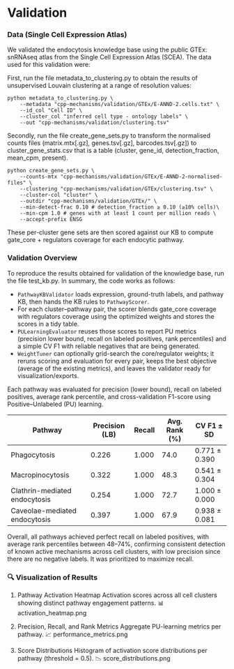 # Validation

### Data (Single Cell Expression Atlas)

We validated the endocytosis knowledge base using the public GTEx: snRNAseq atlas from the Single Cell Expression Atlas (SCEA). The data used for this validation were:

First, run the file metadata_to_clustering.py to obtain the results of unsupervised Louvain clustering at a range of resolution values:

```
python metadata_to_clustering.py \
    --metadata "cpp-mechanisms/validation/GTEx/E-ANND-2.cells.txt" \
    --id_col "Cell ID" \
    --cluster_col "inferred cell type - ontology labels" \
    --out "cpp-mechanisms/validation/clustering.tsv"
```

Secondly, run the file create_gene_sets.py to transform the normalised counts files (matrix.mtx[.gz], genes.tsv[.gz], barcodes.tsv[.gz]) to cluster_gene_stats.csv that is a table (cluster, gene_id, detection_fraction, mean_cpm, present).

```
python create_gene_sets.py \
    --counts-mtx "cpp-mechanisms/validation/GTEx/E-ANND-2-normalised-files" \
    --clustering "cpp-mechanisms/validation/GTEx/clustering.tsv" \
    --cluster-col "cluster" \
    --outdir "cpp-mechanisms/validation/GTEx/" \
    --min-detect-frac 0.10 # detection_fraction ≥ 0.10 (≥10% cells)\
    --min-cpm 1.0 # genes with at least 1 count per million reads \
    --accept-prefix ENSG
```
These per-cluster gene sets are then scored against our KB to compute gate_core + regulators coverage for each endocytic pathway.

### Validation Overview

To reproduce the results obtained for validation of the knowledge base, run the file test_kb.py. In summary, the code works as follows:

- `PathwayKBValidator` loads expression, ground-truth labels, and pathway KB, then hands the KB rules to `PathwayScorer`.
- For each cluster–pathway pair, the scorer blends gate_core coverage with regulators coverage using the optimized weights and stores the scores in a tidy table.
- `PULearningEvaluator` reuses those scores to report PU metrics (precision lower bound, recall on labeled positives, rank percentiles) and a simple CV F1 with reliable negatives that are being generated.
- `WeightTuner` can optionally grid-search the core/regulator weights; it reruns scoring and evaluation for every pair, keeps the best objective (average of the existing metrics), and leaves the validator ready for visualization/exports.

Each pathway was evaluated for precision (lower bound), recall on labeled positives, average rank percentile, and cross-validation F1-score using Positive–Unlabeled (PU) learning.

|Pathway |	Precision (LB)	| Recall	| Avg. Rank (%) |	CV F1 ± SD|
|---|---|---|---|---|
|Phagocytosis	| 0.226	| 1.000	| 74.0	| 0.771 ± 0.390|
|Macropinocytosis	| 0.322	| 1.000	| 48.3	| 0.541 ± 0.304|
|Clathrin-mediated endocytosis	| 0.254	| 1.000	| 72.7	| 1.000 ± 0.000|
|Caveolae-mediated endocytosis	| 0.397	| 1.000	| 67.9	| 0.938 ± 0.081|

Overall, all pathways achieved perfect recall on labeled positives, with average rank percentiles between 48–74%, confirming consistent detection of known active mechanisms across cell clusters, with low precision since there are no negative labels. It was prioritized to maximize recall.

### 🔍 Visualization of Results

1. Pathway Activation Heatmap
Activation scores across all cell clusters showing distinct pathway engagement patterns.
📊 activation_heatmap.png

2. Precision, Recall, and Rank Metrics
Aggregate PU-learning metrics per pathway.
📈 performance_metrics.png

3. Score Distributions
Histogram of activation score distributions per pathway (threshold = 0.5).
📉 score_distributions.png


